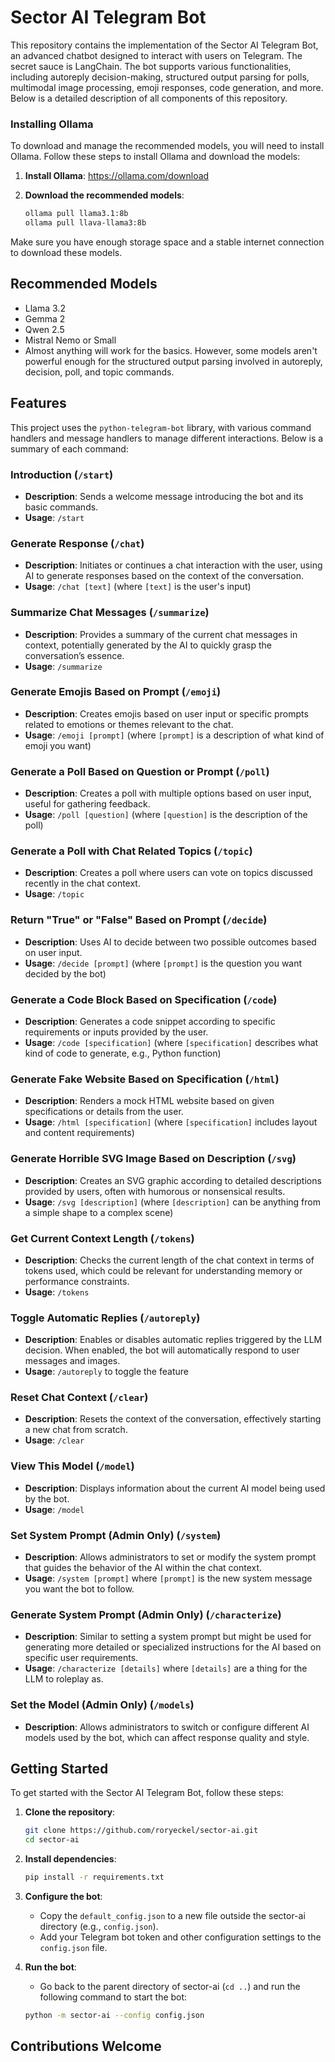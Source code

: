 # Sector AI Telegram Bot

This repository contains the implementation of the Sector AI Telegram Bot, an advanced chatbot designed to interact with users on Telegram. The secret sauce is LangChain. The bot supports various functionalities, including autoreply decision-making, structured output parsing for polls, multimodal image processing, emoji responses, code generation, and more. Below is a detailed description of all components of this repository.

### Installing Ollama

To download and manage the recommended models, you will need to install Ollama. Follow these steps to install Ollama and download the models:

1. **Install Ollama**:
    https://ollama.com/download

2. **Download the recommended models**:
    ```sh
    ollama pull llama3.1:8b
    ollama pull llava-llama3:8b
    ```

Make sure you have enough storage space and a stable internet connection to download these models.

## Recommended Models
- Llama 3.2
- Gemma 2
- Qwen 2.5
- Mistral Nemo or Small
- Almost anything will work for the basics. However, some models aren't powerful enough for the structured output parsing involved in autoreply, decision, poll, and topic commands.

## Features

This project uses the `python-telegram-bot` library, with various command handlers and message handlers to manage different interactions. Below is a summary of each command:

### Introduction (`/start`)
- **Description**: Sends a welcome message introducing the bot and its basic commands.
- **Usage**: `/start`

### Generate Response (`/chat`)
- **Description**: Initiates or continues a chat interaction with the user, using AI to generate responses based on the context of the conversation.
- **Usage**: `/chat [text]` (where `[text]` is the user's input)

### Summarize Chat Messages (`/summarize`)
- **Description**: Provides a summary of the current chat messages in context, potentially generated by the AI to quickly grasp the conversation’s essence.
- **Usage**: `/summarize`

### Generate Emojis Based on Prompt (`/emoji`)
- **Description**: Creates emojis based on user input or specific prompts related to emotions or themes relevant to the chat.
- **Usage**: `/emoji [prompt]` (where `[prompt]` is a description of what kind of emoji you want)

### Generate a Poll Based on Question or Prompt (`/poll`)
- **Description**: Creates a poll with multiple options based on user input, useful for gathering feedback.
- **Usage**: `/poll [question]` (where `[question]` is the description of the poll)

### Generate a Poll with Chat Related Topics (`/topic`)
- **Description**: Creates a poll where users can vote on topics discussed recently in the chat context.
- **Usage**: `/topic`

### Return "True" or "False" Based on Prompt (`/decide`)
- **Description**: Uses AI to decide between two possible outcomes based on user input.
- **Usage**: `/decide [prompt]` (where `[prompt]` is the question you want decided by the bot)

### Generate a Code Block Based on Specification (`/code`)
- **Description**: Generates a code snippet according to specific requirements or inputs provided by the user.
- **Usage**: `/code [specification]` (where `[specification]` describes what kind of code to generate, e.g., Python function)

### Generate Fake Website Based on Specification (`/html`)
- **Description**: Renders a mock HTML website based on given specifications or details from the user.
- **Usage**: `/html [specification]` (where `[specification]` includes layout and content requirements)

### Generate Horrible SVG Image Based on Description (`/svg`)
- **Description**: Creates an SVG graphic according to detailed descriptions provided by users, often with humorous or nonsensical results.
- **Usage**: `/svg [description]` (where `[description]` can be anything from a simple shape to a complex scene)

### Get Current Context Length (`/tokens`)
- **Description**: Checks the current length of the chat context in terms of tokens used, which could be relevant for understanding memory or performance constraints.
- **Usage**: `/tokens`

### Toggle Automatic Replies (`/autoreply`)
- **Description**: Enables or disables automatic replies triggered by the LLM decision. When enabled, the bot will automatically respond to user messages and images.
- **Usage**: `/autoreply` to toggle the feature

### Reset Chat Context (`/clear`)
- **Description**: Resets the context of the conversation, effectively starting a new chat from scratch.
- **Usage**: `/clear`

### View This Model (`/model`)
- **Description**: Displays information about the current AI model being used by the bot.
- **Usage**: `/model`

### Set System Prompt (Admin Only) (`/system`)
- **Description**: Allows administrators to set or modify the system prompt that guides the behavior of the AI within the chat context.
- **Usage**: `/system [prompt]` where `[prompt]` is the new system message you want the bot to follow.

### Generate System Prompt (Admin Only) (`/characterize`)
- **Description**: Similar to setting a system prompt but might be used for generating more detailed or specialized instructions for the AI based on specific user requirements.
- **Usage**: `/characterize [details]` where `[details]` are a thing for the LLM to roleplay as.

### Set the Model (Admin Only) (`/models`)
- **Description**: Allows administrators to switch or configure different AI models used by the bot, which can affect response quality and style.

## Getting Started

To get started with the Sector AI Telegram Bot, follow these steps:

1. **Clone the repository**:
    ```sh
    git clone https://github.com/roryeckel/sector-ai.git
    cd sector-ai
    ```

2. **Install dependencies**:
    ```sh
    pip install -r requirements.txt
    ```

3. **Configure the bot**:
    - Copy the `default_config.json` to a new file outside the sector-ai directory (e.g., `config.json`).
    - Add your Telegram bot token and other configuration settings to the `config.json` file.

4. **Run the bot**:
    - Go back to the parent directory of sector-ai (```cd ..```) and run the following command to start the bot:
    ```sh
    python -m sector-ai --config config.json
    ```
## Contributions Welcome
